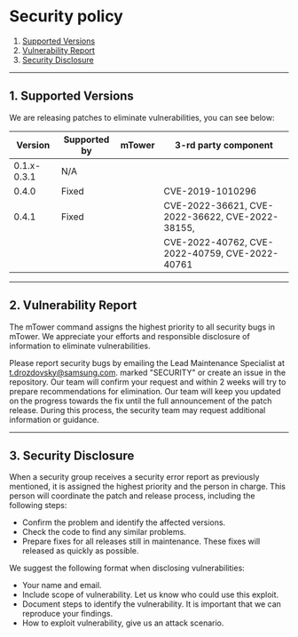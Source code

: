 # Security policy
1. [Supported Versions](#1-supported-versions)  
2. [Vulnerability Report](#2-vulnerability-report)  
3. [Security Disclosure](#3-security-disclosure)  

---

## 1. Supported Versions

We are releasing patches to eliminate vulnerabilities, you can see below:

| Version     | Supported by | mTower             | 3-rd party component                           |
| ----------- | ------------ | ------------------ | ---------------------------------------------- |
| 0.1.x-0.3.1 | N/A          |                    |                                                |
| 0.4.0       | Fixed        |                    | CVE-2019-1010296                               |
| 0.4.1       | Fixed        |                    | CVE-2022-36621, CVE-2022-36622, CVE-2022-38155,|
|             |              |                    | CVE-2022-40762, CVE-2022-40759, CVE-2022-40761 |

---

## 2. Vulnerability Report

The mTower command assigns the highest priority to all security bugs in mTower. We appreciate your efforts and
responsible disclosure of information to eliminate vulnerabilities.

Please report security bugs by emailing the Lead Maintenance Specialist at t.drozdovsky@samsung.com. marked "SECURITY" or create an issue in the repository.
Our team will confirm your request and within 2 weeks will try to prepare recommendations for elimination. Our team will keep you updated on the progress towards the fix until the full announcement of the patch release. During this process, the security team may request additional information or guidance.

---

## 3. Security Disclosure

When a security group receives a security error report as previously mentioned, it is assigned the highest priority and the person in charge. This person will coordinate the patch and release process,
including the following steps:

  * Confirm the problem and identify the affected versions.
  * Check the code to find any similar problems.
  * Prepare fixes for all releases still in maintenance. These fixes will
    released as quickly as possible.

We suggest the following format when disclosing vulnerabilities:

  * Your name and email.
  * Include scope of vulnerability. Let us know who could use this exploit.
  * Document steps to identify the vulnerability. It is important that we can reproduce your findings. 
  * How to exploit vulnerability, give us an attack scenario.

